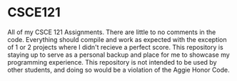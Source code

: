 # CSCE121

All of my CSCE 121 Assignments. There are little to no comments in the code. Everything should compile and work as expected with the exception of 1 or 2 projects where I didn't recieve a perfect score. This repository is staying up to serve as a personal backup and place for me to showcase my programming experience. This repository is not intended to be used by other students, and doing so would be a violation of the Aggie Honor Code.
